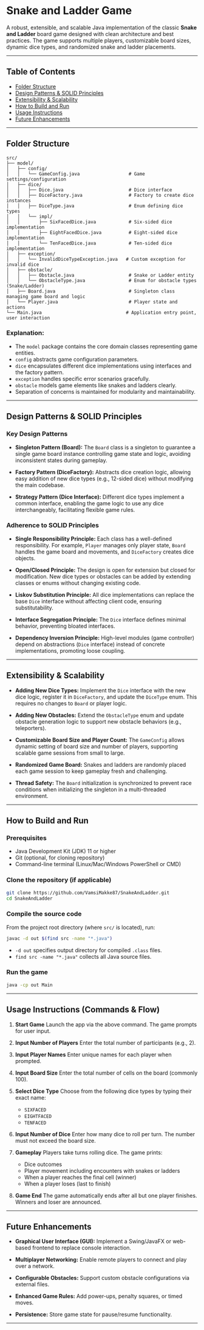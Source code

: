 # Snake and Ladder Game

A robust, extensible, and scalable Java implementation of the classic **Snake and Ladder** board game designed with clean architecture and best practices. The game supports multiple players, customizable board sizes, dynamic dice types, and randomized snake and ladder placements.

---

## Table of Contents

* [Folder Structure](#folder-structure)
* [Design Patterns & SOLID Principles](#design-patterns--solid-principles)
* [Extensibility & Scalability](#extensibility--scalability)
* [How to Build and Run](#how-to-build-and-run)
* [Usage Instructions](#usage-instructions)
* [Future Enhancements](#future-enhancements)

---

## Folder Structure

```
src/
├── model/
│   ├── config/
│   │   └── GameConfig.java                  # Game settings/configuration
│   ├── dice/
│   │   ├── Dice.java                        # Dice interface
│   │   ├── DiceFactory.java                 # Factory to create dice instances
│   │   ├── DiceType.java                    # Enum defining dice types
│   │   └── impl/
│   │       ├── SixFacedDice.java            # Six-sided dice implementation
│   │       ├── EightFacedDice.java          # Eight-sided dice implementation
│   │       └── TenFacedDice.java            # Ten-sided dice implementation
│   ├── exception/
│   │   └── InvalidDiceTypeException.java   # Custom exception for invalid dice
│   ├── obstacle/
│   │   ├── Obstacle.java                    # Snake or Ladder entity
│   │   └── ObstacleType.java                # Enum for obstacle types (Snake/Ladder)
│   ├── Board.java                           # Singleton class managing game board and logic
│   └── Player.java                          # Player state and actions
└── Main.java                               # Application entry point, user interaction
```

### Explanation:

* The `model` package contains the core domain classes representing game entities.
* `config` abstracts game configuration parameters.
* `dice` encapsulates different dice implementations using interfaces and the factory pattern.
* `exception` handles specific error scenarios gracefully.
* `obstacle` models game elements like snakes and ladders clearly.
* Separation of concerns is maintained for modularity and maintainability.

---

## Design Patterns & SOLID Principles

### Key Design Patterns

* **Singleton Pattern (Board):**
  The `Board` class is a singleton to guarantee a single game board instance controlling game state and logic, avoiding inconsistent states during gameplay.

* **Factory Pattern (DiceFactory):**
  Abstracts dice creation logic, allowing easy addition of new dice types (e.g., 12-sided dice) without modifying the main codebase.

* **Strategy Pattern (Dice Interface):**
  Different dice types implement a common interface, enabling the game logic to use any dice interchangeably, facilitating flexible game rules.

### Adherence to SOLID Principles

* **Single Responsibility Principle:**
  Each class has a well-defined responsibility. For example, `Player` manages only player state, `Board` handles the game board and movements, and `DiceFactory` creates dice objects.

* **Open/Closed Principle:**
  The design is open for extension but closed for modification. New dice types or obstacles can be added by extending classes or enums without changing existing code.

* **Liskov Substitution Principle:**
  All dice implementations can replace the base `Dice` interface without affecting client code, ensuring substitutability.

* **Interface Segregation Principle:**
  The `Dice` interface defines minimal behavior, preventing bloated interfaces.

* **Dependency Inversion Principle:**
  High-level modules (game controller) depend on abstractions (`Dice` interface) instead of concrete implementations, promoting loose coupling.

---

## Extensibility & Scalability

* **Adding New Dice Types:**
  Implement the `Dice` interface with the new dice logic, register it in `DiceFactory`, and update the `DiceType` enum. This requires no changes to `Board` or player logic.

* **Adding New Obstacles:**
  Extend the `ObstacleType` enum and update obstacle generation logic to support new obstacle behaviors (e.g., teleporters).

* **Customizable Board Size and Player Count:**
  The `GameConfig` allows dynamic setting of board size and number of players, supporting scalable game sessions from small to large.

* **Randomized Game Board:**
  Snakes and ladders are randomly placed each game session to keep gameplay fresh and challenging.

* **Thread Safety:**
  The `Board` initialization is synchronized to prevent race conditions when initializing the singleton in a multi-threaded environment.

---

## How to Build and Run

### Prerequisites

* Java Development Kit (JDK) 11 or higher
* Git (optional, for cloning repository)
* Command-line terminal (Linux/Mac/Windows PowerShell or CMD)

### Clone the repository (if applicable)

```bash
git clone https://github.com/VamsiMakke87/SnakeAndLadder.git
cd SnakeAndLadder
```

### Compile the source code

From the project root directory (where `src/` is located), run:

```bash
javac -d out $(find src -name "*.java")
```

* `-d out` specifies output directory for compiled `.class` files.
* `find src -name "*.java"` collects all Java source files.

### Run the game

```bash
java -cp out Main
```

---

## Usage Instructions (Commands & Flow)

1. **Start Game**
   Launch the app via the above command. The game prompts for user input.

2. **Input Number of Players**
   Enter the total number of participants (e.g., 2).

3. **Input Player Names**
   Enter unique names for each player when prompted.

4. **Input Board Size**
   Enter the total number of cells on the board (commonly 100).

5. **Select Dice Type**
   Choose from the following dice types by typing their exact name:

    * `SIXFACED`
    * `EIGHTFACED`
    * `TENFACED`

6. **Input Number of Dice**
   Enter how many dice to roll per turn. The number must not exceed the board size.

7. **Gameplay**
   Players take turns rolling dice. The game prints:

    * Dice outcomes
    * Player movement including encounters with snakes or ladders
    * When a player reaches the final cell (winner)
    * When a player loses (last to finish)

8. **Game End**
   The game automatically ends after all but one player finishes. Winners and loser are announced.

---

## Future Enhancements

* **Graphical User Interface (GUI):**
  Implement a Swing/JavaFX or web-based frontend to replace console interaction.

* **Multiplayer Networking:**
  Enable remote players to connect and play over a network.

* **Configurable Obstacles:**
  Support custom obstacle configurations via external files.

* **Enhanced Game Rules:**
  Add power-ups, penalty squares, or timed moves.

* **Persistence:**
  Store game state for pause/resume functionality.

---

